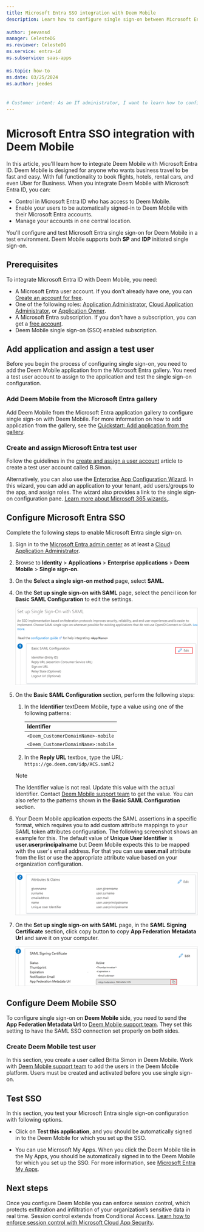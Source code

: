 ```yaml
---
title: Microsoft Entra SSO integration with Deem Mobile
description: Learn how to configure single sign-on between Microsoft Entra ID and Deem Mobile.

author: jeevansd
manager: CelesteDG
ms.reviewer: CelesteDG
ms.service: entra-id
ms.subservice: saas-apps

ms.topic: how-to
ms.date: 03/25/2024
ms.author: jeedes


# Customer intent: As an IT administrator, I want to learn how to configure single sign-on between Microsoft Entra ID and Deem Mobile so that I can control who has access to Deem Mobile, enable automatic sign-in with Microsoft Entra accounts, and manage my accounts in one central location.
---
```


# Microsoft Entra SSO integration with Deem Mobile

In this article, you'll learn how to integrate Deem Mobile with Microsoft Entra ID. Deem Mobile is designed for anyone who wants business travel to be fast and easy.  With full functionality to book flights, hotels, rental cars, and even Uber for Business. When you integrate Deem Mobile with Microsoft Entra ID, you can:

* Control in Microsoft Entra ID who has access to Deem Mobile.
* Enable your users to be automatically signed-in to Deem Mobile with their Microsoft Entra accounts.
* Manage your accounts in one central location.

You'll configure and test Microsoft Entra single sign-on for Deem Mobile in a test environment. Deem Mobile supports both **SP** and **IDP** initiated single sign-on.

## Prerequisites

To integrate Microsoft Entra ID with Deem Mobile, you need:

* A Microsoft Entra user account. If you don't already have one, you can [Create an account for free](https://azure.microsoft.com/free/?WT.mc_id=A261C142F).
* One of the following roles: [Application Administrator](/entra/identity/role-based-access-control/permissions-reference#application-administrator), [Cloud Application Administrator](/entra/identity/role-based-access-control/permissions-reference#cloud-application-administrator), or [Application Owner](/entra/fundamentals/users-default-permissions#owned-enterprise-applications).
* A Microsoft Entra subscription. If you don't have a subscription, you can get a [free account](https://azure.microsoft.com/free/).
* Deem Mobile single sign-on (SSO) enabled subscription.

## Add application and assign a test user

Before you begin the process of configuring single sign-on, you need to add the Deem Mobile application from the Microsoft Entra gallery. You need a test user account to assign to the application and test the single sign-on configuration.

<a name='add-deem-mobile-from-the-azure-ad-gallery'></a>

### Add Deem Mobile from the Microsoft Entra gallery

Add Deem Mobile from the Microsoft Entra application gallery to configure single sign-on with Deem Mobile. For more information on how to add application from the gallery, see the [Quickstart: Add application from the gallery](~/identity/enterprise-apps/add-application-portal.md).

<a name='create-and-assign-azure-ad-test-user'></a>

### Create and assign Microsoft Entra test user

Follow the guidelines in the [create and assign a user account](~/identity/enterprise-apps/add-application-portal-assign-users.md) article to create a test user account called B.Simon.

Alternatively, you can also use the [Enterprise App Configuration Wizard](https://portal.office.com/AdminPortal/home?Q=Docs#/azureadappintegration). In this wizard, you can add an application to your tenant, add users/groups to the app, and assign roles. The wizard also provides a link to the single sign-on configuration pane. [Learn more about Microsoft 365 wizards.](/microsoft-365/admin/misc/azure-ad-setup-guides). 

<a name='configure-azure-ad-sso'></a>

## Configure Microsoft Entra SSO

Complete the following steps to enable Microsoft Entra single sign-on.

1. Sign in to the [Microsoft Entra admin center](https://entra.microsoft.com) as at least a [Cloud Application Administrator](~/identity/role-based-access-control/permissions-reference.md#cloud-application-administrator).
1. Browse to **Identity** > **Applications** > **Enterprise applications** > **Deem Mobile** > **Single sign-on**.
1. On the **Select a single sign-on method** page, select **SAML**.
1. On the **Set up single sign-on with SAML** page, select the pencil icon for **Basic SAML Configuration** to edit the settings.

   [ ![Screenshot shows how to edit Basic SAML Configuration.](common/edit-urls.png "Basic Configuration")](common/edit-urls.png#lightbox)

1. On the **Basic SAML Configuration** section, perform the following steps:
    
    1. In the **Identifier** textDeem Mobile, type a value using one of the following patterns:
        
        | **Identifier** |
        |------------|
        | `<Deem_CustomerDomainName>-mobile` |
        | `<Deem_CustomerDomainName>:mobile` |

    1. In the **Reply URL** textbox, type the URL:
    `https://go.deem.com/idp/ACS.saml2`

    > [!Note]
    >  The Identifier value is not real. Update this value with the actual Identifier. Contact [Deem Mobile support team](mailto:customer.success@deem.com) to get the value. You can also refer to the patterns shown in the **Basic SAML Configuration** section.

1. Your Deem Mobile application expects the SAML assertions in a specific format, which requires you to add custom attribute mappings to your SAML token attributes configuration. The following screenshot shows an example for this. The default value of **Unique User Identifier** is **user.userprincipalname** but Deem Mobile expects this to be mapped with the user's email address. For that you can use **user.mail** attribute from the list or use the appropriate attribute value based on your organization configuration.

	[ ![Screenshot shows the image of token attributes configuration.](common/default-attributes.png "Image")](common/default-attributes.png#lightbox)
    
1. On the **Set up single sign-on with SAML** page, in the **SAML Signing Certificate** section, click copy button to copy **App Federation Metadata Url** and save it on your computer.

    [ ![Screenshot shows the Certificate download link.](common/copy-metadataurl.png "Certificate")](common/copy-metadataurl.png#lightbox)

## Configure Deem Mobile SSO

To configure single sign-on on **Deem Mobile** side, you need to send the **App Federation Metadata Url** to [Deem Mobile support team](mailto:customer.success@deem.com). They set this setting to have the SAML SSO connection set properly on both sides.

### Create Deem Mobile test user

In this section, you create a user called Britta Simon in Deem Mobile. Work with [Deem Mobile support team](mailto:customer.success@deem.com) to add the users in the Deem Mobile platform. Users must be created and activated before you use single sign-on.

## Test SSO 

In this section, you test your Microsoft Entra single sign-on configuration with following options.

* Click on **Test this application**, and you should be automatically signed in to the Deem Mobile for which you set up the SSO.

* You can use Microsoft My Apps. When you click the Deem Mobile tile in the My Apps, you should be automatically signed in to the Deem Mobile for which you set up the SSO. For more information, see [Microsoft Entra My Apps](/azure/active-directory/manage-apps/end-user-experiences#azure-ad-my-apps).

## Next steps

Once you configure Deem Mobile you can enforce session control, which protects exfiltration and infiltration of your organization’s sensitive data in real time. Session control extends from Conditional Access. [Learn how to enforce session control with Microsoft Cloud App Security](/cloud-app-security/proxy-deployment-aad).
